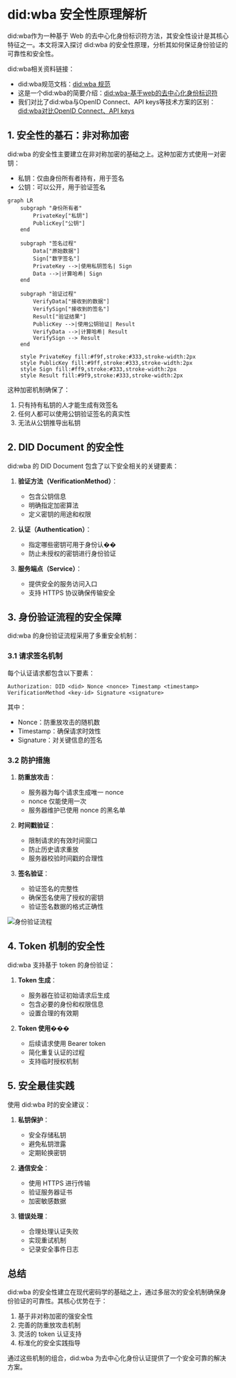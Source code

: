 # did:wba 安全性原理解析

did:wba作为一种基于 Web 的去中心化身份标识符方法，其安全性设计是其核心特征之一。本文将深入探讨 did:wba 的安全性原理，分析其如何保证身份验证的可靠性和安全性。

did:wba相关资料链接：
- did:wba规范文档：[did:wba 规范](https://github.com/chgaowei/AgentNetworkProtocol/blob/main/chinese/03-did%3Awba%E6%96%B9%E6%B3%95%E8%A7%84%E8%8C%83.md)
- 这是一个did:wba的简要介绍：[did:wba-基于web的去中心化身份标识符](blogs/did:wba-基于web的去中心化身份标识符.md)
- 我们对比了did:wba与OpenID Connect、API keys等技术方案的区别：[did:wba对比OpenID Connect、API keys](blogs/cn/did:wba对比OpenID%20Connect、API%20keys.md)

## 1. 安全性的基石：非对称加密

did:wba 的安全性主要建立在非对称加密的基础之上。这种加密方式使用一对密钥：

- 私钥：仅由身份所有者持有，用于签名
- 公钥：可以公开，用于验证签名

```mermaid
graph LR
    subgraph "身份所有者"
        PrivateKey["私钥"]
        PublicKey["公钥"]
    end
    
    subgraph "签名过程"
        Data["原始数据"]
        Sign["数字签名"]
        PrivateKey -->|使用私钥签名| Sign
        Data -->|计算哈希| Sign
    end
    
    subgraph "验证过程"
        VerifyData["接收到的数据"]
        VerifySign["接收到的签名"]
        Result["验证结果"]
        PublicKey -->|使用公钥验证| Result
        VerifyData -->|计算哈希| Result
        VerifySign --> Result
    end

    style PrivateKey fill:#f9f,stroke:#333,stroke-width:2px
    style PublicKey fill:#9ff,stroke:#333,stroke-width:2px
    style Sign fill:#ff9,stroke:#333,stroke-width:2px
    style Result fill:#9f9,stroke:#333,stroke-width:2px 
```

这种加密机制确保了：
1. 只有持有私钥的人才能生成有效签名
2. 任何人都可以使用公钥验证签名的真实性
3. 无法从公钥推导出私钥

## 2. DID Document 的安全性

did:wba 的 DID Document 包含了以下安全相关的关键要素：

1. **验证方法（VerificationMethod）**：
   - 包含公钥信息
   - 明确指定加密算法
   - 定义密钥的用途和权限

2. **认证（Authentication）**：
   - 指定哪些密钥可用于身份认��
   - 防止未授权的密钥进行身份验证

3. **服务端点（Service）**：
   - 提供安全的服务访问入口
   - 支持 HTTPS 协议确保传输安全

## 3. 身份验证流程的安全保障

did:wba 的身份验证流程采用了多重安全机制：

### 3.1 请求签名机制

每个认证请求都包含以下要素：
```
Authorization: DID <did> Nonce <nonce> Timestamp <timestamp> VerificationMethod <key-id> Signature <signature>
```

其中：
- Nonce：防重放攻击的随机数
- Timestamp：确保请求时效性
- Signature：对关键信息的签名

### 3.2 防护措施

1. **防重放攻击**：
   - 服务器为每个请求生成唯一 nonce
   - nonce 仅能使用一次
   - 服务器维护已使用 nonce 的黑名单

2. **时间戳验证**：
   - 限制请求的有效时间窗口
   - 防止历史请求重放
   - 服务器校验时间戳的合理性

3. **签名验证**：
   - 验证签名的完整性
   - 确保签名使用了授权的密钥
   - 验证签名数据的格式正确性

![身份验证流程](../images/auth-flow.png)

## 4. Token 机制的安全性

did:wba 支持基于 token 的身份验证：

1. **Token 生成**：
   - 服务器在验证初始请求后生成
   - 包含必要的身份和权限信息
   - 设置合理的有效期

2. **Token 使用**���
   - 后续请求使用 Bearer token
   - 简化重复认证的过程
   - 支持临时授权机制

## 5. 安全最佳实践

使用 did:wba 时的安全建议：

1. **私钥保护**：
   - 安全存储私钥
   - 避免私钥泄露
   - 定期轮换密钥

2. **通信安全**：
   - 使用 HTTPS 进行传输
   - 验证服务器证书
   - 加密敏感数据

3. **错误处理**：
   - 合理处理认证失败
   - 实现重试机制
   - 记录安全事件日志

## 总结

did:wba 的安全性建立在现代密码学的基础之上，通过多层次的安全机制确保身份验证的可靠性。其核心优势在于：

1. 基于非对称加密的强安全性
2. 完善的防重放攻击机制
3. 灵活的 token 认证支持
4. 标准化的安全实践指导

通过这些机制的组合，did:wba 为去中心化身份认证提供了一个安全可靠的解决方案。 
